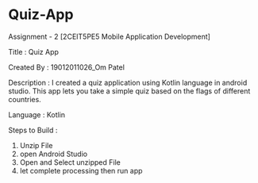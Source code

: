 # Quiz-App
Assignment - 2   [2CEIT5PE5  Mobile Application Development]

Title : Quiz App

Created By : 19012011026_Om Patel

Description : I created a quiz application using Kotlin language in android studio. This app lets you take a simple quiz based on the flags of different countries.

Language : Kotlin

Steps to Build :
1) Unzip File
2) open Android Studio 
3) Open and Select unzipped File
4) let complete processing then run app
